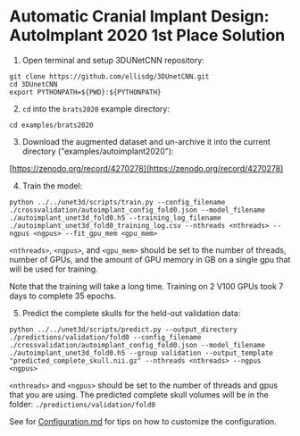 # Automatic Cranial Implant Design: AutoImplant 2020 1st Place Solution
1. Open terminal and setup 3DUNetCNN repository:
```
git clone https://github.com/ellisdg/3DUnetCNN.git
cd 3DUnetCNN
export PYTHONPATH=${PWD}:${PYTHONPATH}
``` 
2. ```cd``` into the ```brats2020``` example directory:

```cd examples/brats2020``` 

3. Download the augmented dataset and un-archive it into the current directory ("examples/autoimplant2020"):

[https://zenodo.org/record/4270278](https://zenodo.org/record/4270278)

4. Train the model:

```python ../../unet3d/scripts/train.py --config_filename ./crossvalidation/autoimplant_config_fold0.json --model_filename ./autoimplant_unet3d_fold0.h5 --training_log_filename ./autoimplant_unet3d_fold0_training_log.csv --nthreads <nthreads> --ngpus <ngpus> --fit_gpu_mem <gpu_mem>```

```<nthreads>```,
```<ngpus>```, and
```<gpu_mem>```
should be set to the number of threads, number of GPUs, and the amount of GPU memory in GB on a single gpu that will be used for training.

Note that the training will take a long time. Training on 2 V100 GPUs took 7 days to complete 35 epochs.

5. Predict the complete skulls for the held-out validation data:

```python ../../unet3d/scripts/predict.py --output_directory ./predictions/validation/fold0 --config_filename ./crossvalidation/autoimplant_config_fold0.json --model_filename ./autoimplant_unet3d_fold0.h5 --group validation --output_template "predicted_complete_skull.nii.gz" --nthreads <nthreads> --ngpus <ngpus>```

```<nthreads>``` and
```<ngpus>```
should be set to the number of threads and gpus that you are using.
The predicted complete skull volumes will be in the folder: ```./predictions/validation/fold0```

See for [Configuration.md](../../doc/Configuration.md) for tips on how to customize the configuration.
